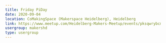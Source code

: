 ```yaml
---
title: Friday PiDay
date: 2020-09-04
location: CoMakingSpace (Makerspace Heidelberg), Heidelberg
link: https://www.meetup.com/Heidelberg-Makers-Meetup/events/pksqwrybcmbgb/
usergroup: makershd
type: usergroup
---
```

